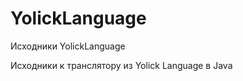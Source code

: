 YolickLanguage
==============

Исходники YolickLanguage

Исходники к транслятору из Yolick Language в Java

